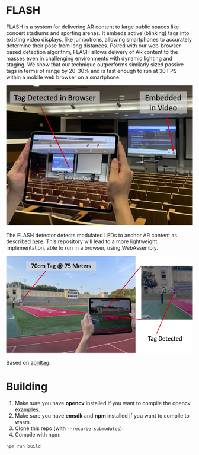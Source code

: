 # FLASH

FLASH is a system for delivering AR content to large public spaces like concert stadiums and sporting arenas. It embeds active (blinking) tags into existing video displays, like jumbotrons, allowing smartphones to accurately determine their pose from long distances. Paired with our web-browser-based detection algorithm, FLASH allows delivery of AR content to the masses even in challenging environments with dynamic lighting and staging. We show that our technique outperforms similarly sized passive tags in terms of range by 20-30% and is fast enough to run at 30 FPS within a mobile web browser on a smartphone.

![lecture hall](images/lecture_hall.png)

The FLASH detector detects modulated LEDs to anchor AR content as described [here](http://users.ece.cmu.edu/~agr/resources/publications/FLASH_ISMAR_21.pdf).
This repository will lead to a more lightweight implementation, able to run in a browser, using WebAssembly.

![stadium](images/stadium.png)

Based on [apriltag](https://github.com/AprilRobotics/apriltag).

# Building

1. Make sure you have **opencv** installed if you want to compile the opencv examples.
2. Make sure you have **emsdk** and **npm** installed if you want to compile to wasm.
3. Clone this repo (with ```--recurse-submodules```).
4. Compile with npm:
```
npm run build
```
